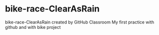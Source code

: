 # bike-race-ClearAsRain
bike-race-ClearAsRain created by GitHub Classroom
My first practice with github and with bike project

